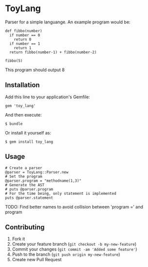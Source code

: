 # ToyLang

Parser for a simple languange. An example program would be:

    def fibbo(number)
      if number == 0
        return 0
      if number == 1
        return 1
      return fibbo(number-1) + fibbo(number-2)

    fibbo(5)

This program should output 8

## Installation

Add this line to your application's Gemfile:

    gem 'toy_lang'

And then execute:

    $ bundle

Or install it yourself as:

    $ gem install toy_lang

## Usage
  
    # Create a parser
    @parser = ToyLang::Parser.new
    # Set the program
    @parser.program = "methodname(1,3)"
    # Generate the AST
    # puts @parser.program
    # For the time being, only statement is implemented
    puts @parser.statement

TODO: Find better names to avoid collision between 'program =' and
program

## Contributing

1. Fork it
2. Create your feature branch (`git checkout -b my-new-feature`)
3. Commit your changes (`git commit -am 'Added some feature'`)
4. Push to the branch (`git push origin my-new-feature`)
5. Create new Pull Request
